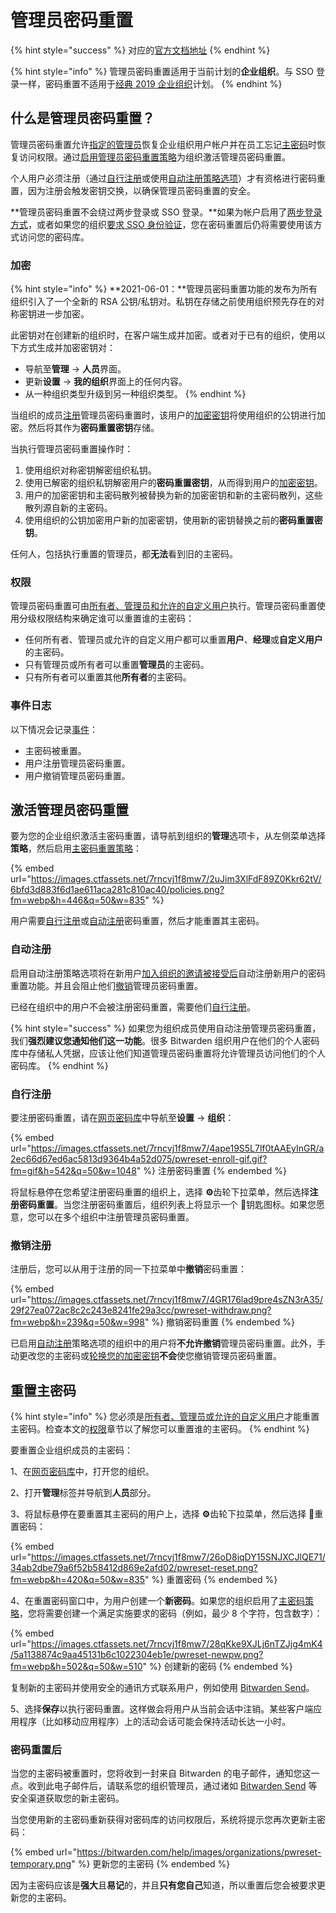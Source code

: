 # 管理员密码重置

{% hint style="success" %}
对应的[官方文档地址](https://bitwarden.com/help/article/admin-reset/)
{% endhint %}

{% hint style="info" %}
管理员密码重置适用于当前计划的**企业组织**。与 SSO 登录一样，密码重置不适用于[经典 2019 企业组织](../../my-account/plans-and-pricing/updates-to-bitwarden-plans-2019-2020.md)计划。
{% endhint %}

## 什么是管理员密码重置？ <a href="#what-is-admin-password-reset" id="what-is-admin-password-reset"></a>

管理员密码重置允许[指定的管理员](admin-password-reset.md#permissions)恢复企业组织用户帐户并在员工忘记[主密码](../../my-account/log-in-and-unlock/your-master-password.md)时恢复访问权限。通过[启用管理员密码重置策略](admin-password-reset.md#activate-admin-password-reset)为组织激活管理员密码重置。

个人用户必须注册（通过[自行注册](admin-password-reset.md#self-enroll-in-password-reset)或使用[自动注册策略选项](admin-password-reset.md#automatic-enrollment)）才有资格进行密码重置，因为注册会触发密钥交换，以确保管理员密码重置的安全。

**管理员密码重置不会绕过两步登录或 SSO 登录。**如果为帐户启用了[两步登录方式](../../my-account/two-step-login/two-step-login-methods.md)，或者如果您的组织[要求 SSO 身份验证](../organization-basics/enterprise-policies.md#single-sign-on-authentication)，您在密码重置后仍将需要使用该方式访问您的密码库。

### 加密 <a href="#encryption" id="encryption"></a>

{% hint style="info" %}
**2021-06-01：**管理员密码重置功能的发布为所有组织引入了一个全新的 RSA 公钥/私钥对。私钥在存储之前使用组织预先存在的对称密钥进一步加密。

此密钥对在创建新的组织时，在客户端生成并加密。或者对于已有的组织，使用以下方式生成并加密密钥对：

* 导航至**管理** → **人员**界面。
* 更新**设置** → **我的组织**界面上的任何内容。
* 从一种组织类型升级到另一种组织类型。
{% endhint %}

当组织的成员[注册](admin-password-reset.md#automatic-enrollment)管理员密码重置时，该用户的[加密密钥](../../security/account-encryption-key.md)将使用组织的公钥进行加密。然后将其作为**密码重置密钥**存储。

当执行管理员密码重置操作时：

1. 使用组织对称密钥解密组织私钥。
2. 使用已解密的组织私钥解密用户的**密码重置密钥**，从而得到用户的[加密密钥](../../security/account-encryption-key.md)。
3. 用户的加密密钥和主密码散列被替换为新的加密密钥和新的主密码散列，这些散列源自新的主密码。
4. 使用组织的公钥加密用户新的加密密钥，使用新的密钥替换之前的**密码重置密钥**。

任何人，包括执行重置的管理员，都**无法**看到旧的主密码。

### 权限 <a href="#permissions" id="permissions"></a>

管理员密码重置可由[所有者、管理员和允许的自定义用户](user-types-and-access-control.md)执行。管理员密码重置使用分级权限结构来确定谁可以重置谁的主密码：

* 任何所有者、管理员或允许的自定义用户都可以重置**用户**、**经理**或**自定义用户**的主密码。
* 只有管​​理员或所有者可以重置**管理员**的主密码。
* 只有所有者可以重置其他**所有者**的主密码。

### 事件日志 <a href="#event-logging" id="event-logging"></a>

以下情况会记录[事件](../organization-basics/event-logs.md)：

* 主密码被重置。
* 用户注册管理员密码重置。
* 用户撤销管理员密码重置。

## 激活管理员密码重置 <a href="#activate-admin-password-reset" id="activate-admin-password-reset"></a>

要为您的企业组织激活主密码重置，请导航到组织的**管理**选项卡，从左侧菜单选择**策略**，然后启用[主密码重置策略](../organization-basics/enterprise-policies.md#master-password-reset)：

{% embed url="https://images.ctfassets.net/7rncvj1f8mw7/2uJim3XlFdF89Z0Kkr62tV/6bfd3d883f6d1ae611aca281c810ac40/policies.png?fm=webp&h=446&q=50&w=835" %}

用户需要[自行注册](admin-password-reset.md#self-enroll-in-password-reset)或[自动注册](admin-password-reset.md#automatic-enrollment)密码重置，然后才能重置其主密码。

### 自动注册 <a href="#automatic-enrollment" id="automatic-enrollment"></a>

启用自动注册策略选项将在新用户[加入组织的邀请被接受后](user-management.md#accept)自动注册新用户的密码重置功能。并且会阻止他们[撤销](admin-password-reset.md#withdraw-enrollment)管理员密码重置。

已经在组织中的用户不会被注册密码重置，需要他们[自行注册](admin-password-reset.md#self-enroll-in-password-reset)。

{% hint style="success" %}
如果您为组织成员使用自动注册管理员密码重置，我们**强烈建议您通知他们这一功能**。很多 Bitwarden 组织用户在他们的个人密码库中存储私人凭据，应该让他们知道管理员密码重置将允许管理员访问他们的个人密码库。
{% endhint %}

### 自行注册 <a href="#self-enroll-in-password-reset" id="self-enroll-in-password-reset"></a>

要注册密码重置，请在[网页密码库](https://vault.bitwarden.com/)中导航至**设置** → **组织**：

{% embed url="https://images.ctfassets.net/7rncvj1f8mw7/4ape19S5L7lf0tAAEyInGR/a2ec66d67ed6ac5813d9364b4a52d075/pwreset-enroll-gif.gif?fm=gif&h=542&q=50&w=1048" %}
注册密码重置
{% endembed %}

将鼠标悬停在您希望注册密码重置的组织上，选择 **⚙️**齿轮下拉菜单，然后选择**注册密码重置**。当您注册密码重置后，组织列表上将显示一个 🔑钥匙图标。如果您愿意，您可以在多个组织中注册管理员密码重置。

### 撤销注册 <a href="#withdraw-enrollment" id="withdraw-enrollment"></a>

注册后，您可以从用于注册的同一下拉菜单中**撤销**密码重置：

{% embed url="https://images.ctfassets.net/7rncvj1f8mw7/4GR176lad9pre4sZN3rA35/29f27ea072ac8c2c243e8241fe29a3cc/pwreset-withdraw.png?fm=webp&h=239&q=50&w=998" %}
撤销密码重置
{% endembed %}

已启用[自动注册](admin-password-reset.md#automatic-enrollment)策略选项的组织中的用户将**不允许撤销**管理员密码重置。此外，手动更改您的主密码或[轮换您的加密密钥](../../security/account-encryption-key.md)**不会**使您撤销管理员密码重置。

## 重置主密码 <a href="#reset-a-master-password" id="reset-a-master-password"></a>

{% hint style="info" %}
您必须是[所有者、管理员或允许的自定义用户](admin-password-reset.md#permissions)才能重置主密码。检查本文的[权限](admin-password-reset.md#permissions)章节以了解您可以重置谁的主密码。
{% endhint %}

要重置企业组织成员的主密码：

1、在[网页密码库](https://vault.bitwarden.com/)中，打开您的组织。

2、打开**管理**标签并导航到**人员**部分。

3、将鼠标悬停在要重置其主密码的用户上，选择 **⚙️**齿轮下拉菜单，然后选择 🔑重置密码：

{% embed url="https://images.ctfassets.net/7rncvj1f8mw7/26oD8iqDY15SNJXCJlQE71/34ab2dbe79a6f52b58412d869e2afd02/pwreset-reset.png?fm=webp&h=420&q=50&w=835" %}
重置密码
{% endembed %}

4、在重置密码窗口中，为用户创建一个**新密码**。如果您的组织启用了[主密码策略](../organization-basics/enterprise-policies.md#master-password)，您将需要创建一个满足实施要求的密码（例如，最少 8 个字符，包含数字）：

{% embed url="https://images.ctfassets.net/7rncvj1f8mw7/28qKke9XJLj6nTZJjg4mK4/5a1138874c9aa45131b6c1022304eb1e/pwreset-newpw.png?fm=webp&h=502&q=50&w=510" %}
创建新的密码
{% endembed %}

复制新的主密码并使用安全的通讯方式联系用户，例如使用 [Bitwarden Send](../../password-manager/bitwarden-send/create-a-send.md)。

5、选择**保存**以执行密码重置。这样做会将用户从当前会话中注销。某些客户端应用程序（比如移动应用程序）上的活动会话可能会保持活动长达一小时。

### 密码重置后 <a href="#after-a-password-reset" id="after-a-password-reset"></a>

当您的主密码被重置时，您将收到一封来自 Bitwarden 的电子邮件，通知您这一点。收到此电子邮件后，请联系您的组织管理员，通过诸如 [Bitwarden Send](../../password-manager/bitwarden-send/create-a-send.md) 等安全渠道获取您的新主密码。

当您使用新的主密码重新获得对密码库的访问权限后，系统将提示您再次更新主密码：

{% embed url="https://bitwarden.com/help/images/organizations/pwreset-temporary.png" %}
更新您的主密码
{% endembed %}

因为主密码应该是**强大**且**易记**的，并且**只有您自己**知道，所以重置后您会被要求更新您的主密码。

